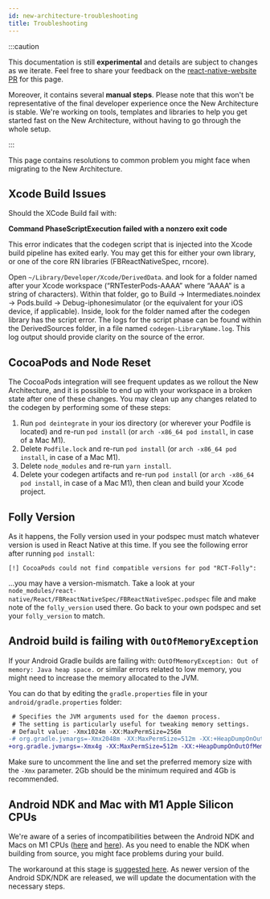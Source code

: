 ```yaml
---
id: new-architecture-troubleshooting
title: Troubleshooting
---
```


:::caution

This documentation is still **experimental** and details are subject to changes as we iterate. Feel free to share your feedback on the [react-native-website PR](https://github.com/facebook/react-native-website) for this page.

Moreover, it contains several **manual steps**. Please note that this won't be representative of the final developer experience once the New Architecture is stable. We're working on tools, templates and libraries to help you get started fast on the New Architecture, without having to go through the whole setup.

:::

This page contains resolutions to common problem you might face when migrating to the New Architecture.

## Xcode Build Issues

Should the XCode Build fail with:

**Command PhaseScriptExecution failed with a nonzero exit code**

This error indicates that the codegen script that is injected into the Xcode build pipeline has exited early. You may get this for either your own library, or one of the core RN libraries (FBReactNativeSpec, rncore).

Open `~/Library/Developer/Xcode/DerivedData`. and look for a folder named after your Xcode workspace (“RNTesterPods-AAAA” where “AAAA” is a string of characters). Within that folder, go to Build → Intermediates.noindex → Pods.build → Debug-iphonesimulator (or the equivalent for your iOS device, if applicable). Inside, look for the folder named after the codegen library has the script error. The logs for the script phase can be found within the DerivedSources folder, in a file named `codegen-LibraryName.log`. This log output should provide clarity on the source of the error.

## CocoaPods and Node Reset

The CocoaPods integration will see frequent updates as we rollout the New Architecture, and it is possible to end up with your workspace in a broken state after one of these changes. You may clean up any changes related to the codegen by performing some of these steps:

1. Run `pod deintegrate` in your ios directory (or wherever your Podfile is located) and re-run `pod install` (or `arch -x86_64 pod install`, in case of a Mac M1).
2. Delete `Podfile.lock` and re-run `pod install` (or `arch -x86_64 pod install`, in case of a Mac M1).
3. Delete `node_modules` and re-run `yarn install`.
4. Delete your codegen artifacts and re-run `pod install` (or `arch -x86_64 pod install`, in case of a Mac M1), then clean and build your Xcode project.

## Folly Version

As it happens, the Folly version used in your podspec must match whatever version is used in React Native at this time. If you see the following error after running `pod install`:

```
[!] CocoaPods could not find compatible versions for pod "RCT-Folly":
```

...you may have a version-mismatch. Take a look at your `node_modules/react-native/React/FBReactNativeSpec/FBReactNativeSpec.podspec` file and make note of the `folly_version` used there. Go back to your own podspec and set your `folly_version` to match.

## Android build is failing with `OutOfMemoryException`

If your Android Gradle builds are failing with: `OutOfMemoryException: Out of memory: Java heap space.` or similar errors related to low memory, you might need to increase the memory allocated to the JVM.

You can do that by editing the `gradle.properties` file in your `android/gradle.properties` folder:

```diff
 # Specifies the JVM arguments used for the daemon process.
 # The setting is particularly useful for tweaking memory settings.
 # Default value: -Xmx1024m -XX:MaxPermSize=256m
-# org.gradle.jvmargs=-Xmx2048m -XX:MaxPermSize=512m -XX:+HeapDumpOnOutOfMemoryError -Dfile.encoding=UTF-8
+org.gradle.jvmargs=-Xmx4g -XX:MaxPermSize=512m -XX:+HeapDumpOnOutOfMemoryError -Dfile.encoding=UTF-8
```

Make sure to uncomment the line and set the preferred memory size with the `-Xmx` parameter. 2Gb should be the minimum required and 4Gb is recommended.

## Android NDK and Mac with M1 Apple Silicon CPUs

We're aware of a series of incompatibilities between the Android NDK and Macs on M1 CPUs ([here](https://github.com/android/ndk/issues/1299) and [here](https://github.com/android/ndk/issues/1410)).
As you need to enable the NDK when building from source, you might face problems during your build.

The workaround at this stage is [suggested here](https://github.com/android/ndk/issues/1299).
As newer version of the Android SDK/NDK are released, we will update the documentation with the necessary steps.
